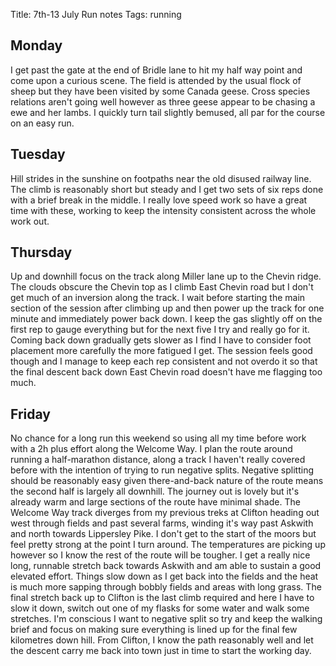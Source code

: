 Title: 7th-13 July Run notes
Tags: running

## Monday

I get past the gate at the end of Bridle lane to hit my half way point and come upon a curious scene. The field is attended
by the usual flock of sheep but they have been visited by some Canada geese. Cross species relations aren't going well
however as three geese appear to be chasing a ewe and her lambs. I quickly turn tail slightly bemused, all par for
the course on an easy run.

## Tuesday

Hill strides in the sunshine on footpaths near the old disused railway line. The climb is reasonably short but steady
and I get two sets of six reps done with a brief break in the middle. I really love speed work so have a great time with
these, working to keep the intensity consistent across the whole work out. 

## Thursday

Up and downhill focus on the track along Miller lane up to the Chevin ridge. The clouds obscure the Chevin top as I climb
East Chevin road but I don't get much of an inversion along the track. I wait before starting the main section of the session
after climbing up and then power up the track for one minute and immediately power back down. I keep the gas slightly off
on the first rep to gauge everything but for the next five I try and really go for it. Coming back down gradually gets 
slower as I find I have to consider foot placement more carefully the more fatigued I get. The session feels good though
and I manage to keep each rep consistent and not overdo it so that the final descent back down East Chevin road doesn't have
me flagging too much.

## Friday

No chance for a long run this weekend so using all my time before work with a 2h plus effort along the Welcome Way. 
I plan the route around running a half-marathon distance, along a track I haven't really covered before with the intention
of trying to run negative splits. Negative splitting should be reasonably easy given there-and-back nature of the route 
means the second half is largely all downhill. The journey out is lovely but it's already warm and large sections of the route
have minimal shade. The Welcome Way track diverges from my previous treks at Clifton heading out west through fields and 
past several farms, winding it's way past Askwith and north towards Lippersley Pike. I don't get to the start of the moors
but feel pretty strong at the point I turn around. The temperatures are picking up however so I know the rest of the route
will be tougher. I get a really nice long, runnable stretch back towards Askwith and am able to sustain a good elevated
effort. Things slow down as I get back into the fields and the heat is much more sapping through bobbly fields and areas 
with long grass. The final stretch back up to Clifton is the last climb required and here I have to slow it down, switch 
out one of my flasks for some water and walk some stretches. I'm conscious I want to negative split so try and keep the walking
brief and focus on making sure everything is lined up for the final few kilometres down hill. From Clifton,
I know the path reasonably well and let the descent carry me back into town just in time to start the working day.

